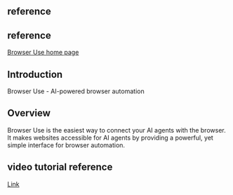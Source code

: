 ## reference

## reference

[Browser Use home page](https://browser-use.com/)


## Introduction

Browser Use - AI-powered browser automation
​
## Overview
Browser Use is the easiest way to connect your AI agents with the browser. It makes websites accessible for AI agents by providing a powerful, yet simple interface for browser automation.

## video tutorial reference
[Link](https://www.youtube.com/watch?v=dGjztcS2zG0)